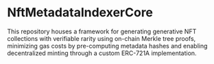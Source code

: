 # NftMetadataIndexerCore
This repository houses a framework for generating generative NFT collections with verifiable rarity using on-chain Merkle tree proofs, minimizing gas costs by pre-computing metadata hashes and enabling decentralized minting through a custom ERC-721A implementation.
